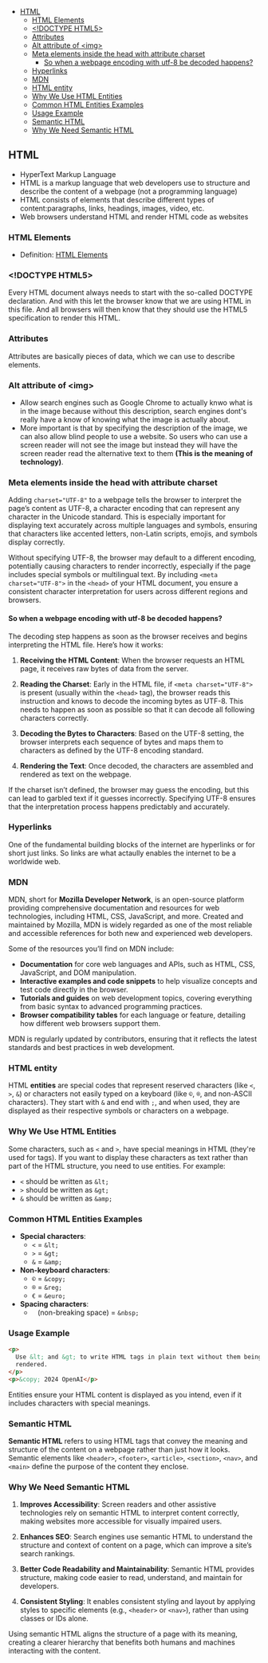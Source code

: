 - [HTML](#html)
  - [HTML Elements](#html-elements)
  - [\<!DOCTYPE HTML5\>](#doctype-html5)
  - [Attributes](#attributes)
  - [Alt attribute of \<img\>](#alt-attribute-of-img)
  - [Meta elements inside the head with attribute charset](#meta-elements-inside-the-head-with-attribute-charset)
    - [So when a webpage encoding with utf-8 be decoded happens?](#so-when-a-webpage-encoding-with-utf-8-be-decoded-happens)
  - [Hyperlinks](#hyperlinks)
  - [MDN](#mdn)
  - [HTML entity](#html-entity)
  - [Why We Use HTML Entities](#why-we-use-html-entities)
  - [Common HTML Entities Examples](#common-html-entities-examples)
  - [Usage Example](#usage-example)
  - [Semantic HTML](#semantic-html)
  - [Why We Need Semantic HTML](#why-we-need-semantic-html)

## HTML

- HyperText Markup Language
- HTML is a markup language that web developers use to structure and describe the content of a webpage (not a programming language)
- HTML consists of elements that describe different types of content:paragraphs, links, headings, images, video, etc.
- Web browsers understand HTML and render HTML code as websites

### HTML Elements

- Definition: [HTML Elements](https://www.w3schools.com/html/html_elements.asp#:~:text=The%20HTML%20element%20is%20everything,My%20First%20Heading)

### \<!DOCTYPE HTML5>

Every HTML document always needs to start with the so-called DOCTYPE declaration.
And with this let the browser know that we are using HTML in this file.
And all browsers will then know that they should use the HTML5 specification to render this HTML.

### Attributes

Attributes are basically pieces of data, which we can use to describe elements.

### Alt attribute of \<img>

- Allow search engines such as Google Chrome to actually
  knwo what is in the image because without this description, search engines dont's really have a know of knowing what the image is actually about.
- More important is that by specifying the description of the image, we can also allow blind people to use a website. So users who can use a screen reader will not see the image but instead they will have the screen reader read the alternative text to them **(This is the meaning of technology)**.

### Meta elements inside the head with attribute charset

Adding `charset="UTF-8"` to a webpage tells the browser to interpret the page’s content as UTF-8, a character encoding that can represent any character in the Unicode standard. This is especially important for displaying text accurately across multiple languages and symbols, ensuring that characters like accented letters, non-Latin scripts, emojis, and symbols display correctly.

Without specifying UTF-8, the browser may default to a different encoding, potentially causing characters to render incorrectly, especially if the page includes special symbols or multilingual text. By including `<meta charset="UTF-8">` in the `<head>` of your HTML document, you ensure a consistent character interpretation for users across different regions and browsers.

#### So when a webpage encoding with utf-8 be decoded happens?

The decoding step happens as soon as the browser receives and begins interpreting the HTML file. Here’s how it works:

1. **Receiving the HTML Content**: When the browser requests an HTML page, it receives raw bytes of data from the server.

2. **Reading the Charset**: Early in the HTML file, if `<meta charset="UTF-8">` is present (usually within the `<head>` tag), the browser reads this instruction and knows to decode the incoming bytes as UTF-8. This needs to happen as soon as possible so that it can decode all following characters correctly.

3. **Decoding the Bytes to Characters**: Based on the UTF-8 setting, the browser interprets each sequence of bytes and maps them to characters as defined by the UTF-8 encoding standard.

4. **Rendering the Text**: Once decoded, the characters are assembled and rendered as text on the webpage.

If the charset isn’t defined, the browser may guess the encoding, but this can lead to garbled text if it guesses incorrectly. Specifying UTF-8 ensures that the interpretation process happens predictably and accurately.

### Hyperlinks

One of the fundamental building blocks of the internet are hyperlinks or for short just links.
So links are what actaully enables the internet to be a worldwide web.

### MDN

MDN, short for **Mozilla Developer Network**, is an open-source platform providing comprehensive documentation and resources for web technologies, including HTML, CSS, JavaScript, and more. Created and maintained by Mozilla, MDN is widely regarded as one of the most reliable and accessible references for both new and experienced web developers.

Some of the resources you’ll find on MDN include:

- **Documentation** for core web languages and APIs, such as HTML, CSS, JavaScript, and DOM manipulation.
- **Interactive examples and code snippets** to help visualize concepts and test code directly in the browser.
- **Tutorials and guides** on web development topics, covering everything from basic syntax to advanced programming practices.
- **Browser compatibility tables** for each language or feature, detailing how different web browsers support them.

MDN is regularly updated by contributors, ensuring that it reflects the latest standards and best practices in web development.

### HTML entity

HTML **entities** are special codes that represent reserved characters (like `<`, `>`, `&`) or characters not easily typed on a keyboard (like `©`, `®`, and non-ASCII characters). They start with `&` and end with `;`, and when used, they are displayed as their respective symbols or characters on a webpage.

### Why We Use HTML Entities

Some characters, such as `<` and `>`, have special meanings in HTML (they're used for tags). If you want to display these characters as text rather than part of the HTML structure, you need to use entities. For example:

- `<` should be written as `&lt;`
- `>` should be written as `&gt;`
- `&` should be written as `&amp;`

### Common HTML Entities Examples

- **Special characters**:
  - `<` = `&lt;`
  - `>` = `&gt;`
  - `&` = `&amp;`
- **Non-keyboard characters**:
  - `©` = `&copy;`
  - `®` = `&reg;`
  - `€` = `&euro;`
- **Spacing characters**:
  - ` ` (non-breaking space) = `&nbsp;`

### Usage Example

```html
<p>
  Use &lt; and &gt; to write HTML tags in plain text without them being
  rendered.
</p>
<p>&copy; 2024 OpenAI</p>
```

Entities ensure your HTML content is displayed as you intend, even if it includes characters with special meanings.

### Semantic HTML

**Semantic HTML** refers to using HTML tags that convey the meaning and structure of the content on a webpage rather than just how it looks. Semantic elements like `<header>`, `<footer>`, `<article>`, `<section>`, `<nav>`, and `<main>` define the purpose of the content they enclose.

### Why We Need Semantic HTML

1. **Improves Accessibility**: Screen readers and other assistive technologies rely on semantic HTML to interpret content correctly, making websites more accessible for visually impaired users.
2. **Enhances SEO**: Search engines use semantic HTML to understand the structure and context of content on a page, which can improve a site’s search rankings.

3. **Better Code Readability and Maintainability**: Semantic HTML provides structure, making code easier to read, understand, and maintain for developers.

4. **Consistent Styling**: It enables consistent styling and layout by applying styles to specific elements (e.g., `<header>` or `<nav>`), rather than using classes or IDs alone.

Using semantic HTML aligns the structure of a page with its meaning, creating a clearer hierarchy that benefits both humans and machines interacting with the content.
